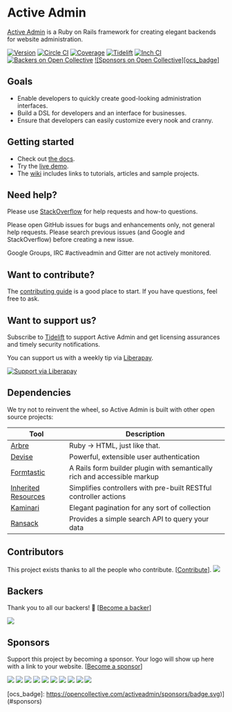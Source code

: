 # Active Admin

[Active Admin](https://activeadmin.info) is a Ruby on Rails framework for
creating elegant backends for website administration.

[![Version         ][rubygems_badge]][rubygems]
[![Circle CI       ][circle_badge]][circle]
[![Coverage        ][coverage_badge]][coverage]
[![Tidelift        ][tidelift_badge]][tidelift]
[![Inch CI         ][inch_badge]][inch]
[![Backers on Open Collective][ocb_badge]](#backers)
[![Sponsors on Open Collective][ocs_badge]](#sponsors)

## Goals

* Enable developers to quickly create good-looking administration interfaces.
* Build a DSL for developers and an interface for businesses.
* Ensure that developers can easily customize every nook and cranny.

## Getting started

* Check out [the docs][docs].
* Try the [live demo][demo].
* The [wiki] includes links to tutorials, articles and sample projects.

## Need help?

Please use [StackOverflow][stackoverflow] for help requests and how-to questions.

Please open GitHub issues for bugs and enhancements only, not general help requests.
Please search previous issues (and Google and StackOverflow) before creating a new issue.

Google Groups, IRC #activeadmin and Gitter are not actively monitored.

## Want to contribute?

The [contributing guide][contributing]
is a good place to start. If you have questions, feel free to ask.

## Want to support us?

Subscribe to [Tidelift][tidelift] to support Active Admin and get licensing assurances and timely security notifications.

You can support us with a weekly tip via [Liberapay][liberapay.com].

[![Support via Liberapay][liberapay_button]][liberapay_donate]

## Dependencies

We try not to reinvent the wheel, so Active Admin is built with other open source projects:

Tool                  | Description
--------------------- | -----------
[Arbre]               | Ruby -> HTML, just like that.
[Devise]              | Powerful, extensible user authentication
[Formtastic]          | A Rails form builder plugin with semantically rich and accessible markup
[Inherited Resources] | Simplifies controllers with pre-built RESTful controller actions
[Kaminari]            | Elegant pagination for any sort of collection
[Ransack]             | Provides a simple search API to query your data


## Contributors

This project exists thanks to all the people who contribute. [[Contribute](CONTRIBUTING.md)].
<a href="https://github.com/activeadmin/activeadmin/graphs/contributors"><img src="https://opencollective.com/activeadmin/contributors.svg?width=890&button=false" /></a>


## Backers

Thank you to all our backers! 🙏 [[Become a backer](https://opencollective.com/activeadmin#backer)]

<a href="https://opencollective.com/activeadmin#backers" target="_blank"><img src="https://opencollective.com/activeadmin/backers.svg?width=890"></a>


## Sponsors

Support this project by becoming a sponsor. Your logo will show up here with a link to your website. [[Become a sponsor](https://opencollective.com/activeadmin#sponsor)]

<a href="https://opencollective.com/activeadmin/sponsor/0/website" target="_blank"><img src="https://opencollective.com/activeadmin/sponsor/0/avatar.svg"></a>
<a href="https://opencollective.com/activeadmin/sponsor/1/website" target="_blank"><img src="https://opencollective.com/activeadmin/sponsor/1/avatar.svg"></a>
<a href="https://opencollective.com/activeadmin/sponsor/2/website" target="_blank"><img src="https://opencollective.com/activeadmin/sponsor/2/avatar.svg"></a>
<a href="https://opencollective.com/activeadmin/sponsor/3/website" target="_blank"><img src="https://opencollective.com/activeadmin/sponsor/3/avatar.svg"></a>
<a href="https://opencollective.com/activeadmin/sponsor/4/website" target="_blank"><img src="https://opencollective.com/activeadmin/sponsor/4/avatar.svg"></a>
<a href="https://opencollective.com/activeadmin/sponsor/5/website" target="_blank"><img src="https://opencollective.com/activeadmin/sponsor/5/avatar.svg"></a>
<a href="https://opencollective.com/activeadmin/sponsor/6/website" target="_blank"><img src="https://opencollective.com/activeadmin/sponsor/6/avatar.svg"></a>
<a href="https://opencollective.com/activeadmin/sponsor/7/website" target="_blank"><img src="https://opencollective.com/activeadmin/sponsor/7/avatar.svg"></a>
<a href="https://opencollective.com/activeadmin/sponsor/8/website" target="_blank"><img src="https://opencollective.com/activeadmin/sponsor/8/avatar.svg"></a>
<a href="https://opencollective.com/activeadmin/sponsor/9/website" target="_blank"><img src="https://opencollective.com/activeadmin/sponsor/9/avatar.svg"></a>


[Arbre]: https://github.com/activeadmin/arbre
[Devise]: https://github.com/plataformatec/devise
[Formtastic]: https://github.com/justinfrench/formtastic
[Inherited Resources]: https://github.com/activeadmin/inherited_resources
[Kaminari]: https://github.com/kaminari/kaminari
[Ransack]: https://github.com/activerecord-hackery/ransack

[rubygems_badge]: http://img.shields.io/gem/v/activeadmin.svg
[rubygems]: https://rubygems.org/gems/activeadmin
[circle_badge]: https://circleci.com/gh/activeadmin/activeadmin/tree/master.svg
[circle]: https://circleci.com/gh/activeadmin/activeadmin/tree/master
[coverage_badge]: https://api.codeclimate.com/v1/badges/779e407d22bacff19733/test_coverage
[coverage]: https://codeclimate.com/github/activeadmin/activeadmin/test_coverage
[inch_badge]: http://inch-ci.org/github/activeadmin/activeadmin.svg?branch=master
[inch]: http://inch-ci.org/github/activeadmin/activeadmin
[tidelift_badge]: https://tidelift.com/badges/github/activeadmin/activeadmin
[tidelift]: https://tidelift.com/subscription/pkg/rubygems-activeadmin?utm_source=rubygems-activeadmin&utm_medium=readme
[ocb_badge]: https://opencollective.com/activeadmin/backers/badge.svg
[ocs_badge]: https://opencollective.com/activeadmin/sponsors/badge.svg)](#sponsors) 


[docs]: http://activeadmin.info/0-installation.html
[demo]: http://demo.activeadmin.info/admin
[wiki]: https://github.com/activeadmin/activeadmin/wiki
[stackoverflow]: http://stackoverflow.com/questions/tagged/activeadmin
[contributing]: https://github.com/activeadmin/activeadmin/blob/master/CONTRIBUTING.md
[liberapay.com]: https://liberapay.com
[liberapay_button]: https://liberapay.com/assets/widgets/donate.svg
[liberapay_donate]: https://liberapay.com/Active-Admin/donate



